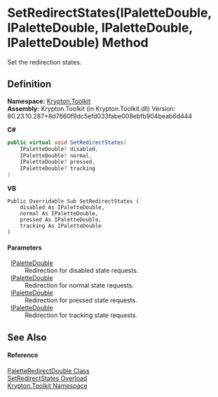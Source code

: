 # SetRedirectStates(IPaletteDouble, IPaletteDouble, IPaletteDouble, IPaletteDouble) Method


Set the redirection states.



## Definition
**Namespace:** <a href="79d2eac2-21f4-54ff-7552-b20c33c30600.md">Krypton.Toolkit</a>  
**Assembly:** Krypton.Toolkit (in Krypton.Toolkit.dll) Version: 80.23.10.287+8d7660f9dc5efd033fabe008ebfb904beab6d444

**C#**
``` C#
public virtual void SetRedirectStates(
	IPaletteDouble? disabled,
	IPaletteDouble? normal,
	IPaletteDouble? pressed,
	IPaletteDouble? tracking
)
```
**VB**
``` VB
Public Overridable Sub SetRedirectStates ( 
	disabled As IPaletteDouble,
	normal As IPaletteDouble,
	pressed As IPaletteDouble,
	tracking As IPaletteDouble
)
```



#### Parameters
<dl><dt>  <a href="d288ff26-4143-0c46-fdd2-73996cbd7fcd.md">IPaletteDouble</a></dt><dd>Redirection for disabled state requests.</dd><dt>  <a href="d288ff26-4143-0c46-fdd2-73996cbd7fcd.md">IPaletteDouble</a></dt><dd>Redirection for normal state requests.</dd><dt>  <a href="d288ff26-4143-0c46-fdd2-73996cbd7fcd.md">IPaletteDouble</a></dt><dd>Redirection for pressed state requests.</dd><dt>  <a href="d288ff26-4143-0c46-fdd2-73996cbd7fcd.md">IPaletteDouble</a></dt><dd>Redirection for tracking state requests.</dd></dl>

## See Also


#### Reference
<a href="e417f567-27cb-a37a-b3d9-b546faf7d9d3.md">PaletteRedirectDouble Class</a>  
<a href="80677345-fedb-80c4-3b8d-93b4139c270c.md">SetRedirectStates Overload</a>  
<a href="79d2eac2-21f4-54ff-7552-b20c33c30600.md">Krypton.Toolkit Namespace</a>  
